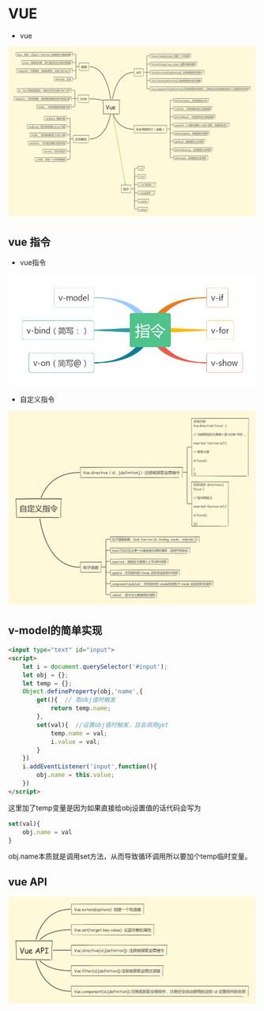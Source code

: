 # VUE

- vue

![自带指令](https://github.com/ChesterBu/Blog/blob/master/img/vueImg/vue.png?raw=true)

## vue 指令

- vue指令

![自带指令](https://github.com/ChesterBu/Blog/blob/master/img/vueImg/vdirective.png?raw=true)

- 自定义指令

![自定义指令](https://github.com/ChesterBu/Blog/blob/master/img/vueImg/directive.png?raw=true)

## v-model的简单实现

```html
<input type="text" id="input">
<script>
    let i = document.querySelector('#input');
    let obj = {};
    let temp = {}; 
    Object.defineProperty(obj,'name',{
        get(){  // 取obj值时触发
            return temp.name;
        },
        set(val){  //设置obj值时触发，且会调用get
            temp.name = val;
            i.value = val;
        }
    })
    i.addEventListener('input',function(){
        obj.name = this.value;
    })
</script>

```

这里加了temp变量是因为如果直接给obj设置值的话代码会写为

```js
set(val){
    obj.name = val
}
```

obj.name本质就是调用set方法，从而导致循环调用所以要加个temp临时变量。

## vue API

![API](https://github.com/ChesterBu/Blog/blob/master/img/vueImg/vueAPI.png?raw=true)
